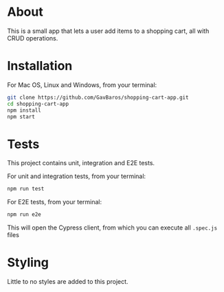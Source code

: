 # About

This is a small app that lets a user add items to a shopping cart, all with CRUD operations.

# Installation

For Mac OS, Linux and Windows, from your terminal:

```sh
git clone https://github.com/GavBaros/shopping-cart-app.git
cd shopping-cart-app
npm install
npm start
```

# Tests

This project contains unit, integration and E2E tests.

For unit and integration tests, from your terminal:

```sh
npm run test
```

For E2E tests, from your terminal:

```sh
npm run e2e
```

This will open the Cypress client, from which you can execute all `.spec.js` files

# Styling

Little to no styles are added to this project.
